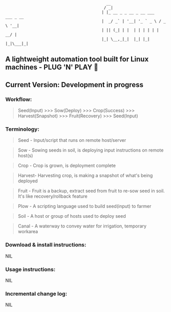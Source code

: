                                                 __
                                               / _|
                                              | |_ __ _ _ __ _ __ ___   ___ _ __
                                              |  _/ _` | '__| '_ ` _ \ / _ \ '__|
                                              | || (_| | |  | | | | | |  __/ |
                                              |_| \__,_|_|  |_| |_| |_|\___|_|

## A lightweight automation tool built for Linux machines - PLUG 'N' PLAY :rocket:
## Current Version: Development in progress

### Workflow:

> Seed(Input) >>> Sow(Deploy) >>> Crop(Success) >>> Harvest(Snapshot) >>> Fruit(Recovery) >>> Seed(Input)

### Terminology:

> Seed 	- Input/script that runs on remote host/server

> Sow 	- Sowing seeds in soil, is deploying input instructions on remote host(s)

> Crop 	- Crop is grown, is deployment complete

> Harvest- Harvesting crop, is making a snapshot of what's being deployed

> Fruit	- Fruit is a backup, extract seed from fruit to re-sow seed in soil. It's like recovery/rollback feature

> Plow 	- A scripting language used to build seed(input) to farmer

> Soil 	- A host or group of hosts used to deploy seed

> Canal	- A waterway to convey water for irrigation, temporary workarea

### Download & install instructions:

NIL

### Usage instructions:

NIL

### Incremental change log:

NIL
